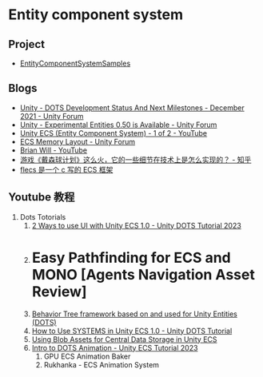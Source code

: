 # Entity component system

## Project

- [EntityComponentSystemSamples](https://github.com/Unity-Technologies/EntityComponentSystemSamples)

## Blogs

- [Unity - DOTS Development Status And Next Milestones - December 2021 - Unity Forum](https://forum.unity.com/threads/dots-development-status-and-next-milestones-december-2021.1209727/#post-7722964)
- [Unity - Experimental Entities 0.50 is Available - Unity Forum](https://forum.unity.com/threads/experimental-entities-0-50-is-available.1253394/)
- [Unity ECS (Entity Component System) - 1 of 2 - YouTube](https://www.youtube.com/watch?v=OqzUr-Rg6w4)
- [ECS Memory Layout - Unity Forum](https://forum.unity.com/threads/ecs-memory-layout.532028/)
- [Brian Will - YouTube](https://www.youtube.com/channel/UCseUQK4kC3x2x543nHtGpzw)
- [ 游戏《戴森球计划》这么火，它的一些细节在技术上是怎么实现的？ - 知乎](https://www.zhihu.com/question/442555442/answer/1711890146)
- [flecs 是⼀个 c 写的 ECS 框架](https://github.com/SanderMertens/flecs)

## Youtube 教程

1. Dots Totorials
	1. [2 Ways to use UI with Unity ECS 1.0 - Unity DOTS Tutorial 2023](https://www.youtube.com/watch?v=mhVwBUbesI4)
	2. # Easy Pathfinding for ECS and MONO [Agents Navigation Asset Review]
	3. [Behavior Tree framework based on and used for Unity Entities (DOTS)](https://github.com/quabug/EntitiesBT)
	4. [How to Use SYSTEMS in Unity ECS 1.0 - Unity DOTS Tutorial](https://www.youtube.com/watch?v=t2S9-pC05hs&t=132s)
	5. [Using Blob Assets for Central Data Storage in Unity ECS](https://www.youtube.com/watch?v=PeTcIzoaTEA)
	6. [Intro to DOTS Animation - Unity ECS Tutorial 2023]( https://www.youtube.com/watch?v=KvabbZKrUHk)
		1. GPU ECS Animation Baker
		2. Rukhanka - ECS Animation System


